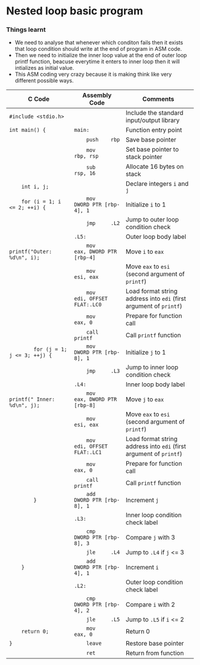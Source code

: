 # Nested loop basic program

### Things learnt
  - We need to analyse that whenever which conditon fails then it exists that loop condition should write at the end of program in ASM code.
  - Then we need to initialize the inner loop value at the end of outer loop printf function, beacuse everytime it enters to inner loop then it will intializes as initial value.
  - This ASM coding very crazy because it is making think like very different possible ways.
    

| C Code | Assembly Code | Comments |
|--------|----------------|----------|
| `#include <stdio.h>` | | Include the standard input/output library |
| `int main() {` | `main:` | Function entry point |
| | `    push    rbp` | Save base pointer |
| | `    mov     rbp, rsp` | Set base pointer to stack pointer |
| | `    sub     rsp, 16` | Allocate 16 bytes on stack |
| `    int i, j;` | | Declare integers `i` and `j` |
| `    for (i = 1; i <= 2; ++i) {` | `    mov     DWORD PTR [rbp-4], 1` | Initialize `i` to 1 |
| | `    jmp     .L2` | Jump to outer loop condition check |
| | `.L5:` | Outer loop body label |
| `        printf("Outer: %d\n", i);` | `    mov     eax, DWORD PTR [rbp-4]` | Move `i` to `eax` |
| | `    mov     esi, eax` | Move `eax` to `esi` (second argument of `printf`) |
| | `    mov     edi, OFFSET FLAT:.LC0` | Load format string address into `edi` (first argument of `printf`) |
| | `    mov     eax, 0` | Prepare for function call |
| | `    call    printf` | Call `printf` function |
| `        for (j = 1; j <= 3; ++j) {` | `    mov     DWORD PTR [rbp-8], 1` | Initialize `j` to 1 |
| | `    jmp     .L3` | Jump to inner loop condition check |
| | `.L4:` | Inner loop body label |
| `            printf(" Inner: %d\n", j);` | `    mov     eax, DWORD PTR [rbp-8]` | Move `j` to `eax` |
| | `    mov     esi, eax` | Move `eax` to `esi` (second argument of `printf`) |
| | `    mov     edi, OFFSET FLAT:.LC1` | Load format string address into `edi` (first argument of `printf`) |
| | `    mov     eax, 0` | Prepare for function call |
| | `    call    printf` | Call `printf` function |
| `        }` | `    add     DWORD PTR [rbp-8], 1` | Increment `j` |
| | `.L3:` | Inner loop condition check label |
| | `    cmp     DWORD PTR [rbp-8], 3` | Compare `j` with 3 |
| | `    jle     .L4` | Jump to `.L4` if `j` <= 3 |
| `    }` | `    add     DWORD PTR [rbp-4], 1` | Increment `i` |
| | `.L2:` | Outer loop condition check label |
| | `    cmp     DWORD PTR [rbp-4], 2` | Compare `i` with 2 |
| | `    jle     .L5` | Jump to `.L5` if `i` <= 2 |
| `    return 0;` | `    mov     eax, 0` | Return 0 |
| `}` | `    leave` | Restore base pointer |
| | `    ret` | Return from function |
